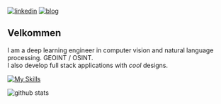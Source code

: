 [![linkedin](https://img.shields.io/badge/arthurdujardin-blue?style=for-the-badge&logo=linkedin&logoColor=white&link=https://www.linkedin.com/in/arthurdujardin//)](https://www.linkedin.com/in/arthur-dujardin-2a0659153/) 
[![blog](https://img.shields.io/badge/Personal_Blog-46a2f1.svg?style=for-the-badge&logo=Google-Chrome&logoColor=white)](https://arthurdujardin.com)

## Velkommen <img src="https://raw.githubusercontent.com/hjnilsson/country-flags/master/png250px/no.png" height=15px /> <img src="https://raw.githubusercontent.com/hjnilsson/country-flags/master/png250px/fr.png" height=15px />

I am a deep learning engineer in computer vision and natural language processing. GEOINT / OSINT.  
I also develop full stack applications with *cool* designs.

[![My Skills](https://skillicons.dev/icons?i=python,pytorch,fastapi,react,ts,js,html,css,postgres,redis,mongodb,docker,kubernetes)](https://skillicons.dev)

![github stats](https://github-readme-stats.vercel.app/api?username=arthurdjn&show_icons=true)

